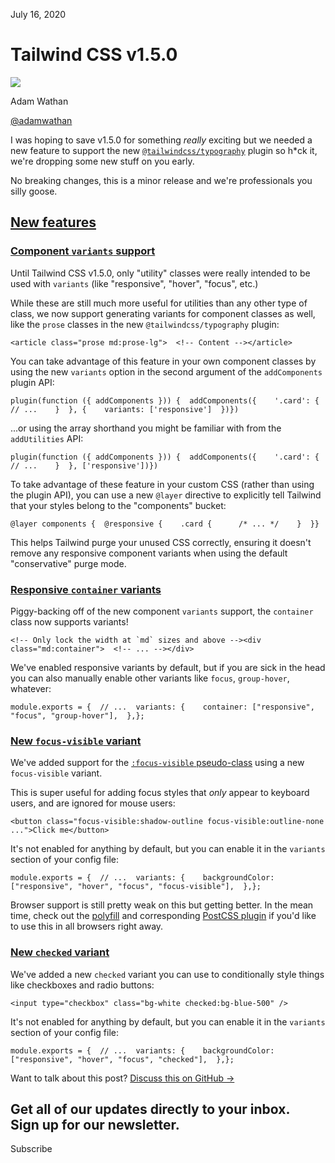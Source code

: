 July 16, 2020

# Tailwind CSS v1.5.0

![](/_next/image?url=%2F_next%2Fstatic%2Fmedia%2Fadamwathan.f69b0b90.jpg\&w=96\&q=75)

Adam Wathan

[@adamwathan](https://twitter.com/adamwathan)

I was hoping to save v1.5.0 for something *really* exciting but we needed a new feature to support the new [`@tailwindcss/typography`](https://github.com/tailwindcss/typography) plugin so h\*ck it, we're dropping some new stuff on you early.

No breaking changes, this is a minor release and we're professionals you silly goose.

## [New features](#new-features)

### [Component `variants` support](#component-variants-support)

Until Tailwind CSS v1.5.0, only "utility" classes were really intended to be used with `variants` (like "responsive", "hover", "focus", etc.)

While these are still much more useful for utilities than any other type of class, we now support generating variants for component classes as well, like the `prose` classes in the new `@tailwindcss/typography` plugin:

```
<article class="prose md:prose-lg">  <!-- Content --></article>
```

You can take advantage of this feature in your own component classes by using the new `variants` option in the second argument of the `addComponents` plugin API:

```
plugin(function ({ addComponents })) {  addComponents({    '.card': {      // ...    }  }, {    variants: ['responsive']  })})
```

...or using the array shorthand you might be familiar with from the `addUtilities` API:

```
plugin(function ({ addComponents })) {  addComponents({    '.card': {      // ...    }  }, ['responsive'])})
```

To take advantage of these feature in your custom CSS (rather than using the plugin API), you can use a new `@layer` directive to explicitly tell Tailwind that your styles belong to the "components" bucket:

```
@layer components {  @responsive {    .card {      /* ... */    }  }}
```

This helps Tailwind purge your unused CSS correctly, ensuring it doesn't remove any responsive component variants when using the default "conservative" purge mode.

### [Responsive `container` variants](#responsive-container-variants)

Piggy-backing off of the new component `variants` support, the `container` class now supports variants!

```
<!-- Only lock the width at `md` sizes and above --><div class="md:container">  <!-- ... --></div>
```

We've enabled responsive variants by default, but if you are sick in the head you can also manually enable other variants like `focus`, `group-hover`, whatever:

```
module.exports = {  // ...  variants: {    container: ["responsive", "focus", "group-hover"],  },};
```

### [New `focus-visible` variant](#new-focus-visible-variant)

We've added support for the [`:focus-visible` pseudo-class](https://developer.mozilla.org/en-US/docs/Web/CSS/:focus-visible) using a new `focus-visible` variant.

This is super useful for adding focus styles that *only* appear to keyboard users, and are ignored for mouse users:

```
<button class="focus-visible:shadow-outline focus-visible:outline-none ...">Click me</button>
```

It's not enabled for anything by default, but you can enable it in the `variants` section of your config file:

```
module.exports = {  // ...  variants: {    backgroundColor: ["responsive", "hover", "focus", "focus-visible"],  },};
```

Browser support is still pretty weak on this but getting better. In the mean time, check out the [polyfill](https://github.com/WICG/focus-visible) and corresponding [PostCSS plugin](https://github.com/csstools/postcss-focus-visible) if you'd like to use this in all browsers right away.

### [New `checked` variant](#new-checked-variant)

We've added a new `checked` variant you can use to conditionally style things like checkboxes and radio buttons:

```
<input type="checkbox" class="bg-white checked:bg-blue-500" />
```

It's not enabled for anything by default, but you can enable it in the `variants` section of your config file:

```
module.exports = {  // ...  variants: {    backgroundColor: ["responsive", "hover", "focus", "checked"],  },};
```

Want to talk about this post? [Discuss this on GitHub →](https://github.com/tailwindcss/tailwindcss/discussions/2033)

Get all of our updates directly to your inbox.\
Sign up for our newsletter.
---------------------------

Subscribe
